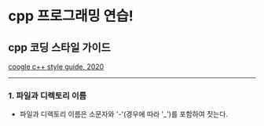 cpp 프로그래밍 연습!
====================
## cpp 코딩 스타일 가이드    
[coogle c++ style guide, 2020](https://google.github.io/styleguide/cppguide.html)
***
### 1. 파일과 디렉토리 이름
* 파일과 디렉토리 이름은 소문자와 '-'(경우에 따라 '_')를 포함하여 짓는다.   
